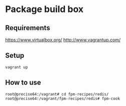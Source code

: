 # Package build box

## Requirements
https://www.virtualbox.org/
http://www.vagrantup.com/

## Setup

    vagrant up

## How to use

    root@precise64:/vagrant# cd fpm-recipes/redis/
    root@precise64:/vagrant/fpm-recipes/redis# fpm-cook